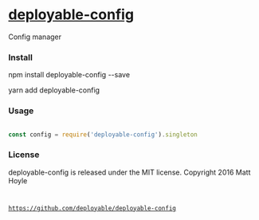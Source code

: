 # [deployable-config](https://github.com/deployable/deployable-config)

Config manager

### Install
 
   npm install deployable-config --save

   yarn add deployable-config

### Usage

```javascript

const config = require('deployable-config').singleton

```

### License

deployable-config is released under the MIT license.
Copyright 2016 Matt Hoyle <code at deployable.co>

https://github.com/deployable/deployable-config

